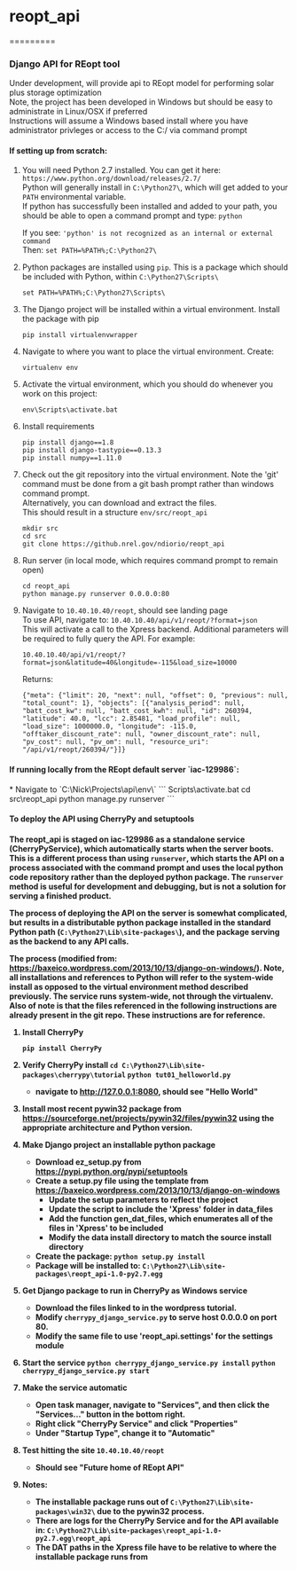 <h1>reopt_api</h1>
=========

<h3>Django API for REopt tool</h3>

Under development, will provide api to REopt model for performing solar plus storage optimization  
Note, the project has been developed in Windows but should be easy to administrate in Linux/OSX if preferred  
Instructions will assume a Windows based install where you have administrator privleges or access to the C:/ via command prompt  


<h4>If setting up from scratch:</h4>

1. You will need Python 2.7 installed.  You can get it here: `https://www.python.org/download/releases/2.7/`  
   Python will generally install in `C:\Python27\`, which will get added to your `PATH` environmental variable.  
   If python has successfully been installed and added to your path, you should be able to open a command prompt and type: `python`  

   If you see: 
   `'python' is not recognized as an internal or external command`  
   Then:
   `set PATH=%PATH%;C:\Python27\`  

2. Python packages are installed using `pip`.  This is a package which should be included with Python, within `C:\Python27\Scripts\`  

   `set PATH=%PATH%;C:\Python27\Scripts\`  

3. The Django project will be installed within a virtual environment. Install the package with pip
   
   `pip install virtualenvwrapper`

4. Navigate to where you want to place the virtual environment.  Create:

   `virtualenv env`

5. Activate the virtual environment, which you should do whenever you work on this project:

   `env\Scripts\activate.bat`

6. Install requirements
   ```
   pip install django==1.8
   pip install django-tastypie==0.13.3
   pip install numpy==1.11.0
   ```
7. Check out the git repository into the virtual environment. 
   Note the 'git' command must be done from a git bash prompt rather than windows command prompt.  
   Alternatively, you can download and extract the files.  
   This should result in a structure `env/src/reopt_api`  
      
   `mkdir src`  
   `cd src`  
   `git clone https://github.nrel.gov/ndiorio/reopt_api`  
   
8. Run server (in local mode, which requires command prompt to remain open)
   
   `cd reopt_api`  
   `python manage.py runserver 0.0.0.0:80`  
   
9. Navigate to `10.40.10.40/reopt`, should see landing page  
   To use API, navigate to: `10.40.10.40/api/v1/reopt/?format=json`  
   This will activate a call to the Xpress backend.  Additional parameters will be required to fully query the API.  For example:  

   `10.40.10.40/api/v1/reopt/?format=json&latitude=40&longitude=-115&load_size=10000`  
   
   Returns:
   ```
   {"meta": {"limit": 20, "next": null, "offset": 0, "previous": null, "total_count": 1}, "objects": [{"analysis_period": null, "batt_cost_kw": null, "batt_cost_kwh": null, "id": 260394, "latitude": 40.0, "lcc": 2.85481, "load_profile": null, "load_size": 1000000.0, "longitude": -115.0, "offtaker_discount_rate": null, "owner_discount_rate": null, "pv_cost": null, "pv_om": null, "resource_uri": "/api/v1/reopt/260394/"}]}
   ```

<h4>If running locally from the REopt default server `iac-129986`:</h4>
* Navigate to `C:\Nick\Projects\api\env\`   
```
  Scripts\activate.bat
  cd src\reopt_api
  python manage.py runserver
```
<h4> To deploy the API using CherryPy and setuptools <h4>
   
The reopt_api is staged on iac-129986 as a standalone service (CherryPyService), which automatically starts when the server boots. This is a different process than using `runserver`, which starts the API on a process associated with the command prompt and uses the local python code repository rather than the deployed python package. The `runserver` method is useful for development and debugging, but is not a solution for serving a finished product. 

The process of deploying the API on the server is somewhat complicated, but results in a distributable python package installed in the standard Python path (`C:\Python27\Lib\site-packages\`), and the package serving as the backend to any API calls.

The process (modified from: https://baxeico.wordpress.com/2013/10/13/django-on-windows/).  Note, all installations and references to Python will refer to the system-wide install as opposed to the virtual environment method described previously.  The service runs system-wide, not through the virtualenv. Also of note is that the files referenced in the following instructions are already present in the git repo.  These instructions are for reference.

1. Install CherryPy
   
   `pip install CherryPy`
2. Verify CherryPy install
   `cd C:\Python27\Lib\site-packages\cherrypy\tutorial`
   `python tut01_helloworld.py`
   - navigate to http://127.0.0.1:8080, should see "Hello World"
3. Install most recent pywin32 package from https://sourceforge.net/projects/pywin32/files/pywin32 using the appropriate architecture and Python version.
4. Make Django project an installable python package
   - Download ez_setup.py from https://pypi.python.org/pypi/setuptools
   - Create a setup.py file using the template from https://baxeico.wordpress.com/2013/10/13/django-on-windows
      - Update the setup parameters to reflect the project
      - Update the script to include the 'Xpress' folder in data_files
      - Add the function gen_dat_files, which enumerates all of the files in 'Xpress' to be included
      - Modify the data install directory to match the source install directory
   - Create the package:
      `python setup.py install`
   - Package will be installed to:
      `C:\Python27\Lib\site-packages\reopt_api-1.0-py2.7.egg`
5. Get Django package to run in CherryPy as Windows service
   - Download the files linked to in the wordpress tutorial.  
   - Modify `cherrypy_django_service.py` to serve host 0.0.0.0 on port 80.
   - Modify the same file to use 'reopt_api.settings' for the settings module
6. Start the service
   `python cherrypy_django_service.py install`
   `python cherrypy_django_service.py start`
7. Make the service automatic
   - Open task manager, navigate to "Services", and then click the "Services..." button in the bottom right.
   - Right click "CherryPy Service" and click "Properties"
   - Under "Startup Type", change it to "Automatic"
8. Test hitting the site
   `10.40.10.40/reopt`
   - Should see "Future home of REopt API"
9. Notes:
   - The installable package runs out of `C:\Python27\Lib\site-packages\win32\` due to the pywin32 process.
   - There are logs for the CherryPy Service and for the API available in:
     `C:\Python27\Lib\site-packages\reopt_api-1.0-py2.7.egg\reopt_api`
   - The DAT paths in the Xpress file have to be relative to where the installable package runs from
